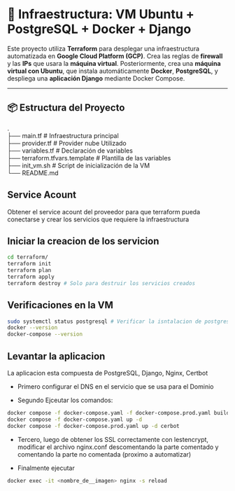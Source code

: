 # 💠 Infraestructura: VM Ubuntu + PostgreSQL + Docker + Django

Este proyecto utiliza **Terraform** para desplegar una infraestructura automatizada en **Google Cloud Platform (GCP)**. 
Crea las reglas de **firewall** y las **IPs** que usara la **máquina virtual**.
Posteriormente, crea una **máquina virtual con Ubuntu**, que instala automáticamente **Docker**, **PostgreSQL**, y despliega una **aplicación Django** mediante Docker Compose.

---

## 📦 Estructura del Proyecto
.  
├── main.tf # Infraestructura principal  
├── provider.tf # Provider nube Utilizado  
├── variables.tf # Declaración de variables   
├── terraform.tfvars.template # Plantilla de las variables  
├── init_vm.sh # Script de inicialización de la VM  
└── README.md

## Service Acount
Obtener el service acount del proveedor para que terraform pueda conectarse y crear los servicios que requiere la infraestructura

## Iniciar la creacion de los servicion
```bash
cd terraform/
terraform init
terraform plan
terraform apply
terraform destroy # Solo para destruir los servicios creados
```

## Verificaciones en la VM
```bash
sudo systemctl status postgresql # Verificar la isntalacion de postgresql y ver el estado actual
docker --version
docker-compose --version
```


## Levantar la aplicacion
La aplicacion esta compuesta de PostgreSQL, Django, Nginx, Certbot

- Primero configurar el DNS en el servicio que se usa para el Dominio

- Segundo Ejceutar los comandos:
```bash
docker compose -f docker-compose.yaml -f docker-compose.prod.yaml build --no-cache
docker compose -f docker-compose.yaml up -d
docker compose -f docker-compose.prod.yaml up -d cerbot
```

- Tercero, luego de obtener los SSL correctamente con lestencrypt, modificar el archivo nginx.conf descomentando la parte comentado y comentando la parte no comentada (proximo a automatizar)

- Finalmente ejecutar
```bash
docker exec -it <nombre_de__imagen> nginx -s reload
```

